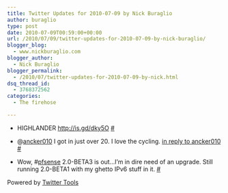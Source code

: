 ```yaml
---
title: Twitter Updates for 2010-07-09 by Nick Buraglio
author: buraglio
type: post
date: 2010-07-09T00:59:00+00:00
url: /2010/07/09/twitter-updates-for-2010-07-09-by-nick-buraglio/
blogger_blog:
  - www.nickburaglio.com
blogger_author:
  - Nick Buraglio
blogger_permalink:
  - /2010/07/twitter-updates-for-2010-07-09-by-nick.html
dsq_thread_id:
  - 3768372562
categories:
  - The firehose

---
```

</p> 

  * HIGHLANDER <a href="http://is.gd/dky5O" rel="nofollow">http://is.gd/dky5O</a> [#][1] 


  * @[ancker010][2] I got in just over 20. I love the cycling. [in reply to ancker010][3] [#][4] 


  * Wow, #[pfsense][5] 2.0-BETA3 is out&#8230;I&#8217;m in dire need of an upgrade. Still running 2.0-BETA1 with my ghetto IPv6 stuff in it. [#][6] 
</ul> 



Powered by [Twitter Tools][7]

 [1]: http://twitter.com/buraglio/statuses/18065364977
 [2]: http://twitter.com/ancker010
 [3]: http://twitter.com/ancker010/statuses/18079218941
 [4]: http://twitter.com/buraglio/statuses/18081575517
 [5]: http://search.twitter.com/search?q=%23pfsense
 [6]: http://twitter.com/buraglio/statuses/18083449196
 [7]: http://alexking.org/projects/wordpress